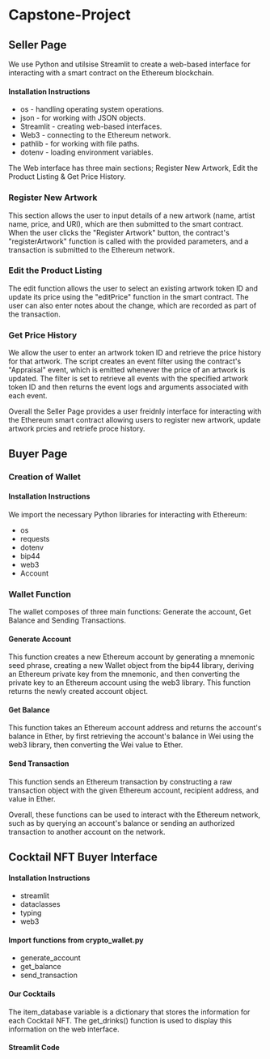 # Capstone-Project


## Seller Page 

We use Python and utilsise Streamlit to create a web-based interface for interacting with a smart contract on the Ethereum blockchain.

#### Installation Instructions

* os - handling operating system operations.
* json - for working with JSON objects.
* Streamlit - creating web-based interfaces.
* Web3 - connecting to the Ethereum network.
* pathlib - for working with file paths.
* dotenv - loading environment variables.

The Web interface has three main sections; Register New Artwork, Edit the Product Listing & Get Price History. 

### Register New Artwork

This section allows the user to input details of a new artwork (name, artist name, price, and URI), which are then submitted to the smart contract. When the user clicks the "Register Artwork" button, the contract's "registerArtwork" function is called with the provided parameters, and a transaction is submitted to the Ethereum network.

### Edit the Product Listing

The edit function allows the user to select an existing artwork token ID and update its price using the "editPrice" function in the smart contract. The user can also enter notes about the change, which are recorded as part of the transaction.

### Get Price History

We allow the user to enter an artwork token ID and retrieve the price history for that artwork. The script creates an event filter using the contract's "Appraisal" event, which is emitted whenever the price of an artwork is updated. The filter is set to retrieve all events with the specified artwork token ID and then returns the event logs and arguments associated with each event.

Overall the Seller Page provides a user freidnly interface for interacting with the Ethereum smart contract allowing users to register new artwork, update artwork prcies and retriefe proce history.


## Buyer Page 

### Creation of Wallet 

#### Installation Instructions

We import the necessary Python libraries for interacting with Ethereum:

* os 
* requests 
* dotenv 
* bip44 
* web3 
* Account

### Wallet Function 

The wallet composes of three main functions: Generate the account, Get Balance and Sending Transactions.

#### Generate Account 

This function creates a new Ethereum account by generating a mnemonic seed phrase, creating a new Wallet object from the bip44 library, deriving an Ethereum private key from the mnemonic, and then converting the private key to an Ethereum account using the web3 library. This function returns the newly created account object.

#### Get Balance 

This function takes an Ethereum account address and returns the account's balance in Ether, by first retrieving the account's balance in Wei using the web3 library, then converting the Wei value to Ether. 

#### Send Transaction 

This function sends an Ethereum transaction by constructing a raw transaction object with the given Ethereum account, recipient address, and value in Ether.

Overall, these functions can be used to interact with the Ethereum network, such as by querying an account's balance or sending an authorized transaction to another account on the network.


## Cocktail NFT Buyer Interface 

#### Installation Instructions

* streamlit 
* dataclasses
* typing
* web3

#### Import functions from crypto_wallet.py

* generate_account
* get_balance
* send_transaction

#### Our Cocktails 

The item_database variable is a dictionary that stores the information for each Cocktail NFT. The get_drinks() function is used to display this information on the web interface.

#### Streamlit Code 




